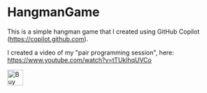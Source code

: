 # HangmanGame

This is a simple hangman game that I created using GitHub Copilot (https://copilot.github.com).

I created a video of my "pair programming session", here: https://www.youtube.com/watch?v=tTUklhqUVCo

<a href='https://ko-fi.com/A0A12KQ16' target='_blank'><img height='36' style='border:0px;height:36px;' src='https://cdn.ko-fi.com/cdn/kofi3.png?v=3' border='0' alt='Buy Me a Coffee at ko-fi.com' /></a>
